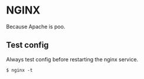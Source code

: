 # NGINX

Because Apache is poo.

## Test config

Always test config before restarting the nginx service.

```
$ nginx -t
```

